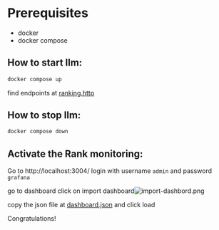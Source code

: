 
# Prerequisites
- docker
- docker compose

## How to start llm:
```bash
docker compose up
```

find endpoints at
[ranking.http](ranking.http)

## How to stop llm:
```bash
docker compose down
```

## Activate the Rank monitoring:
Go to http://localhost:3004/ login with username `admin` and password `grafana`

go to dashboard click on import dashboard![import-dashbord.png](import-dashbord.png)

copy the json file at [dashboard.json](provisioning/dashboard/dashboard.json) and click load

Congratulations!